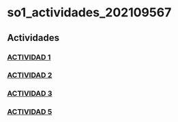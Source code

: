 # so1_actividades_202109567

## Actividades 
### [ACTIVIDAD 1](actividad1/readme.md)
### [ACTIVIDAD 2](actividad2/readme.md)
### [ACTIVIDAD 3](actividad3/readme.md)
### [ACTIVIDAD 5](actividad5/readme.md)